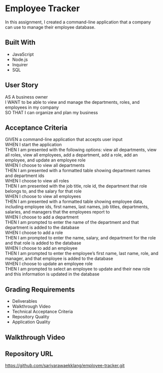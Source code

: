 # Employee Tracker

In this assignment, I created a command-line application that a company can use to manage their employee database.

## Built With

* JavaScript
* Node.js
* Inquirer
* SQL

## User Story

AS A business owner
</br>
I WANT to be able to view and manage the departments, roles, and employees in my company
</br>
SO THAT I can organize and plan my business

## Acceptance Criteria

GIVEN a command-line application that accepts user input
</br>
WHEN I start the application
</br>
THEN I am presented with the following options: view all departments, view all roles, view all employees, add a department, add a role, add an employee, and update an employee role
</br>
WHEN I choose to view all departments
</br>
THEN I am presented with a formatted table showing department names and department ids
</br>
WHEN I choose to view all roles
</br>
THEN I am presented with the job title, role id, the department that role belongs to, and the salary for that role
</br>
WHEN I choose to view all employees
</br>
THEN I am presented with a formatted table showing employee data, including employee ids, first names, last names, job titles, departments, salaries, and managers that the employees report to
</br>
WHEN I choose to add a department
</br>
THEN I am prompted to enter the name of the department and that department is added to the database
</br>
WHEN I choose to add a role
</br>
THEN I am prompted to enter the name, salary, and department for the role and that role is added to the database
</br>
WHEN I choose to add an employee
</br>
THEN I am prompted to enter the employee’s first name, last name, role, and manager, and that employee is added to the database
</br>
WHEN I choose to update an employee role
</br>
THEN I am prompted to select an employee to update and their new role and this information is updated in the database

## Grading Requirements

* Deliverables
* Walkthrough Video
* Technical Acceptance Criteria
* Repository Quality
* Application Quality

## Walkthrough Video


## Repository URL
https://github.com/sariyarawaekklang/employee-tracker.git
